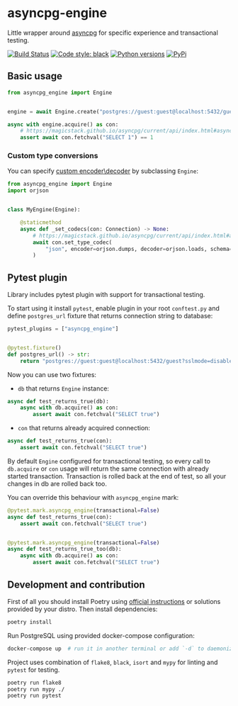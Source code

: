 # asyncpg-engine

Little wrapper around [asyncpg](https://github.com/MagicStack/asyncpg) for specific experience and transactional testing.

[![Build Status](https://github.com/sivakov512/asyncpg-engine/actions/workflows/test.yml/badge.svg)](https://github.com/sivakov512/asyncpg-engine/actions/workflows/test.yml)
[![Code style: black](https://img.shields.io/badge/code%20style-black-000000.svg)](https://github.com/ambv/black)
[![Python versions](https://img.shields.io/pypi/pyversions/asyncpg-engine.svg)](https://pypi.python.org/pypi/asyncpg-engine)
[![PyPi](https://img.shields.io/pypi/v/asyncpg-engine.svg)](https://pypi.python.org/pypi/asyncpg-engine)

## Basic usage

```python
from asyncpg_engine import Engine


engine = await Engine.create("postgres://guest:guest@localhost:5432/guest?sslmode=disable")

async with engine.acquire() as con:
    # https://magicstack.github.io/asyncpg/current/api/index.html#asyncpg.connection.Connection
    assert await con.fetchval("SELECT 1") == 1
```

### Custom type conversions

You can specify [custom encoder\decoder](https://magicstack.github.io/asyncpg/current/usage.html#custom-type-conversions) by subclassing `Engine`:
```python
from asyncpg_engine import Engine
import orjson


class MyEngine(Engine):

    @staticmethod
    async def _set_codecs(con: Connection) -> None:
        # https://magicstack.github.io/asyncpg/current/api/index.html#asyncpg.connection.Connection.set_type_codec
        await con.set_type_codec(
            "json", encoder=orjson.dumps, decoder=orjson.loads, schema="pg_catalog"
        )
```

## Pytest plugin

Library includes pytest plugin with support for transactional testing.

To start using it install `pytest`, enable plugin in your root `conftest.py` and define `postgres_url` fixture that returns connection string to database:
```python
pytest_plugins = ["asyncpg_engine"]


@pytest.fixture()
def postgres_url() -> str:
    return "postgres://guest:guest@localhost:5432/guest?sslmode=disable"
```

Now you can use two fixtures:

* `db` that returns `Engine` instance:
```python
async def test_returns_true(db):
    async with db.acquire() as con:
        assert await con.fetchval("SELECT true")
```

* `con` that returns already acquired connection:
```python
async def test_returns_true(con):
    assert await con.fetchval("SELECT true")
```

By default `Engine` configured for transactional testing, so every call to `db.acquire` or `con` usage will return the same connection with already started transaction. Transaction is rolled back at the end of test, so all your changes in db are rolled back too.

You can override this behaviour with `asyncpg_engine` mark:
```python
@pytest.mark.asyncpg_engine(transactional=False)
async def test_returns_true(con):
    assert await con.fetchval("SELECT true")


@pytest.mark.asyncpg_engine(transactional=False)
async def test_returns_true_too(db):
    async with db.acquire() as con:
        assert await con.fetchval("SELECT true")
```

## Development and contribution

First of all you should install Poetry using [official instructions](https://python-poetry.org/docs/#osx--linux--bashonwindows-install-instructions) or solutions provided by your distro. Then install dependencies:
```bash
poetry install
```

Run PostgreSQL using provided docker-compose configuration:
```bash
docker-compose up  # run it in another terminal or add `-d` to daemonize
```

Project uses combination of `flake8`, `black`, `isort` and `mypy` for linting and `pytest` for testing.

```bash
poetry run flake8
poetry run mypy ./
poetry run pytest
```
